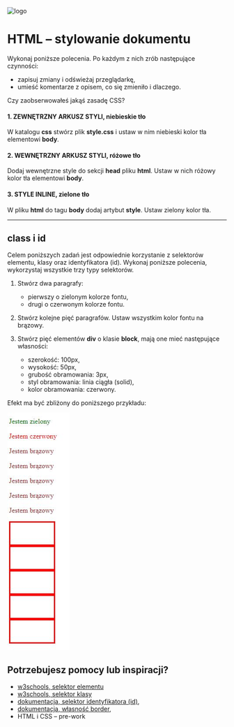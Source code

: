 <img alt="logo" src="http://coderslab.pl/svg/logo-coderslab.svg" width="400">

# HTML &ndash; stylowanie dokumentu

  Wykonaj poniższe polecenia. Po każdym z nich zrób następujące czynności:
  * zapisuj zmiany i odświeżaj przeglądarkę,
  * umieść komentarze z opisem, co się zmieniło i dlaczego.

Czy zaobserwowałeś jakąś zasadę CSS?

#### 1. ZEWNĘTRZNY ARKUSZ STYLI, niebieskie tło
  W katalogu **css** stwórz plik **style.css** i ustaw w nim niebieski kolor tła elementowi **body**.

#### 2. WEWNĘTRZNY ARKUSZ STYLI, różowe tło
Dodaj wewnętrzne style do sekcji **head** pliku **html**. Ustaw w nich różowy kolor tła elementowi **body**.

#### 3. STYLE INLINE, zielone tło
W pliku **html** do tagu **body** dodaj artybut **style**. Ustaw zielony kolor tła.

---

## class i id
Celem poniższych zadań jest odpowiednie korzystanie z selektorów elementu, klasy oraz identyfikatora (id). Wykonaj poniższe polecenia, wykorzystaj wszystkie trzy typy selektorów.

1. Stwórz dwa paragrafy:
    * pierwszy o zielonym kolorze fontu,
    * drugi o czerwonym kolorze fontu.

2. Stwórz kolejne pięć paragrafów. Ustaw wszystkim kolor fontu na brązowy.

3. Stwórz pięć elementów **div** o klasie **block**, mają one mieć następujące własności:
    * szerokość: 100px,
    * wysokość: 50px,
    * grubość obramowania: 3px,
    * styl obramowania: linia ciągła (solid),
    * kolor obramowania: czerwony.


Efekt ma być zbliżony do poniższego przykładu:

  ![screen](images/screen.png)


## Potrzebujesz pomocy lub inspiracji?
* [w3schools, selektor elementu](https://www.w3schools.com/cssref/sel_element.asp)
* [w3schools, selektor klasy](https://www.w3schools.com/cssref/sel_class.asp)
* [dokumentacja, selektor identyfikatora (id)](https://developer.mozilla.org/pl/docs/Web/CSS/ID_selectors),
* [dokumentacja, własność border](https://developer.mozilla.org/pl/docs/Web/CSS/border),
* HTML i CSS &ndash; pre-work
